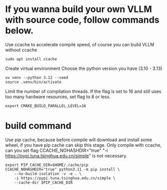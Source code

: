 # If you wanna build your own VLLM with source code, follow commands below.

Use ccache to accelerate compile speed, of course you can build VLLM without ccache
```
sudo apt install ccache
```

Create virtual environment 
Choose the python version you have (3.10 - 3.13)
```
uv venv --python 3.12 --seed
source .venv/bin/activate
```

Limit the number of compilation threads. If the flag is set to 16 
and still uses too many hardware resources, set flag to 8 or less.
```
export CMAKE_BUILD_PARALLEL_LEVEL=16
```

# build command
Use pip cache, because before compile will download and install some wheel, if you have
pip cache can skip this stage.
Only compile with ccache, can you set flag CCACHE_NOHASHDIR="true"
"-i https://pypi.tuna.tsinghua.edu.cn/simple" is not necessary.
```
export PIP_CACHE_DIR=$HOME/.cache/pip
CCACHE_NOHASHDIR="true" python3.11 -m pip install \
    --no-build-isolation -v -e . \
    -i https://pypi.tuna.tsinghua.edu.cn/simple \
    --cache-dir $PIP_CACHE_DIR
```